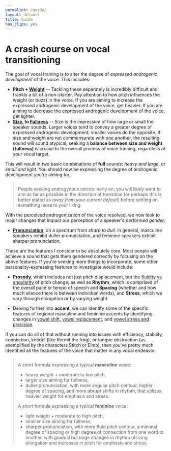 ```yaml
---
permalink: /guide/
layout: default
title: Guide
has_clips: yes
---
```


# A crash course on vocal transitioning

The goal of vocal training is to alter the degree of *expressed androgenic development* of the voice. This includes:

* **Pitch + [Weight](https://clyp.it/nwreza0c)** -- Tackling these separately is incredibly difficult and frankly a bit of a non-starter. Pay attention to how pitch influences the weight (or buzz) in the voice. If you are aiming to increase the expressed androgenic development of the voice, get heavier. If you are aiming to decrease the expressed androgenic development of the voice, get lighter.
* **[Size](https://clyp.it/jdquw5ac), to [Fullness](https://clyp.it/hu53kin0)** -- Size is the impression of how large or small the speaker sounds. Larger voices tend to convey a greater degree of expressed androgenic development; smaller voices do the opposite. If size and weight are not commensurate with one another, the resulting sound will sound atypical; seeking a **balance between size and weight (fullness)** is crucial to the overall process of voice training, regardless of your vocal target.

This will result in two basic combinations of **full** sounds: *heavy and large*, or *small and light*. You should now be expressing the degree of androgenic development you're aiming for. 

> ~~~alert-note
> ~~~
> People seeking androgynous voices: early on, you will likely want to aim as far as possible in the direction of transition (or perhaps this is better stated as *away from your current default*) before settling on something more to your liking.


With the perceived androgenization of the voice resolved, we now look to major changes that impact our perception of a speaker's *performed gender*:

* **[Pronunciation](https://clyp.it/ixugho3v)**, on a spectrum from *sharp* to *dull*. In general, masculine speakers exhibit duller pronunciation, and feminine speakers exhibit sharper pronunciation.

These are the features I consider to be absolutely core. Most people will achieve a sound that gets them gendered correctly by focusing on the above features. If you're seeking more things to incorporate, some other personality-expressing features to investigate would include:

* **[Prosody](https://clyp.it/5ye4trqx)**, which includes not just pitch displacement, but the [fluidity vs angularity](https://clyp.it/i2sczsjr) of pitch change, as well as **Rhythm**, which is comprised of the overall pace or tempo of speech and **Spacing** (whether and how much silence there is between individual words), and **Stress**, which we vary through elongation or by varying weight.

* Delving further into **accent**, we can identify some of the specific features of regional masculine and feminine accents by identifying changes in [vowel shift](https://clyp.it/fa2b4j11), [vowel replacement](https://clyp.it/brl0hhc2), and [vowel stress and precision](https://clyp.it/dqpornlz).

If you can do all of that without running into issues with efficiency, stability, connection, knödel (like Kermit the frog), or tongue obstruction (as exemplified by the characters Stitch or Elmo), then you've pretty much identified all the features of the voice that matter in any vocal endeavor.

> ~~~alert-note
> ~~~
> A short formula expressing a typical **masculine** voice: 
> * heavy weight + moderate to low pitch, 
> * larger size aiming for fullness, 
> * duller pronunciation, with more angular pitch contour, higher degree of spacing, and more abrupt shifts in rhythm, that utilizes heavier weight for emphasis and stress.
> 
> A short formula expressing a typical **feminine** voice: 
> * light weight + moderate to high pitch, 
> * smaller size aiming for fullness, 
> * sharper pronunciation, with more fluid pitch contour, a minimal degree of spacing or high degree of connection from one word to another, with gradual but large changes in rhythm utilizing elongation and increases in pitch for emphasis and stress.
